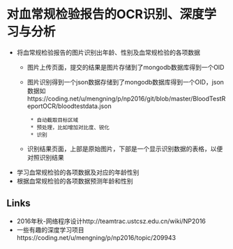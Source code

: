 # 对血常规检验报告的OCR识别、深度学习与分析

* 将血常规检验报告的图片识别出年龄、性别及血常规检验的各项数据
    * 图片上传页面，提交的结果是图片存储到了mongodb数据库得到一个OID
    * 图片识别得到一个json数据存储到了mongodb数据库得到一个OID，json数据如https://coding.net/u/mengning/p/np2016/git/blob/master/BloodTestReportOCR/bloodtestdata.json
    
           * 自动截取目标区域
           * 预处理，比如增加对比度、锐化
           * 识别
           
    * 识别结果页面，上部是原始图片，下部是一个显示识别数据的表格，以便对照识别结果
* 学习血常规检验的各项数据及对应的年龄性别
* 根据血常规检验的各项数据预测年龄和性别

## Links

* 2016年秋-网络程序设计http://teamtrac.ustcsz.edu.cn/wiki/NP2016
* 一些有趣的深度学习项目https://coding.net/u/mengning/p/np2016/topic/209943